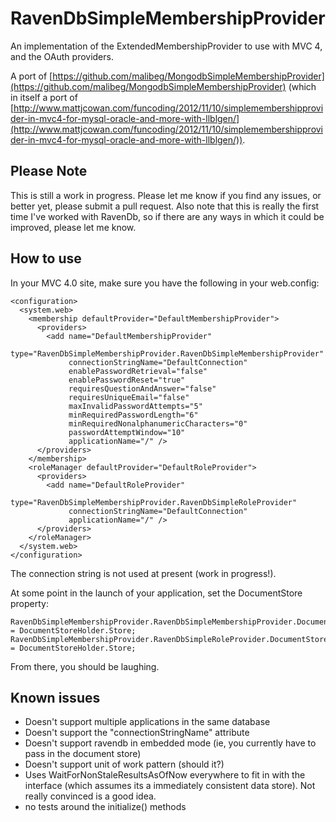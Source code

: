 # RavenDbSimpleMembershipProvider #

An implementation of the ExtendedMembershipProvider to use with MVC 4, and the OAuth providers.

A port of [https://github.com/malibeg/MongodbSimpleMembershipProvider](https://github.com/malibeg/MongodbSimpleMembershipProvider) (which in itself a port of [http://www.mattjcowan.com/funcoding/2012/11/10/simplemembershipprovider-in-mvc4-for-mysql-oracle-and-more-with-llblgen/](http://www.mattjcowan.com/funcoding/2012/11/10/simplemembershipprovider-in-mvc4-for-mysql-oracle-and-more-with-llblgen/)).

## Please Note ##
This is still a work in progress. Please let me know if you find any issues, or better yet, please submit a pull request.
Also note that this is really the first time I've worked with RavenDb, so if there are any ways in which it could be improved, please let me know.

## How to use ##

In your MVC 4.0 site, make sure you have the following in your web.config:

    <configuration>
      <system.web>
        <membership defaultProvider="DefaultMembershipProvider">
          <providers>
            <add name="DefaultMembershipProvider"
                 type="RavenDbSimpleMembershipProvider.RavenDbSimpleMembershipProvider"
                 connectionStringName="DefaultConnection"
                 enablePasswordRetrieval="false"
                 enablePasswordReset="true"
                 requiresQuestionAndAnswer="false"
                 requiresUniqueEmail="false"
                 maxInvalidPasswordAttempts="5"
                 minRequiredPasswordLength="6"
                 minRequiredNonalphanumericCharacters="0"
                 passwordAttemptWindow="10"
                 applicationName="/" />
          </providers>
        </membership>
        <roleManager defaultProvider="DefaultRoleProvider">
          <providers>
            <add name="DefaultRoleProvider"
                 type="RavenDbSimpleMembershipProvider.RavenDbSimpleRoleProvider"
                 connectionStringName="DefaultConnection"
                 applicationName="/" />
          </providers>
        </roleManager>
      </system.web>
    </configuration>

The connection string is not used at present (work in progress!).

At some point in the launch of your application, set the DocumentStore property:

    RavenDbSimpleMembershipProvider.RavenDbSimpleMembershipProvider.DocumentStore = DocumentStoreHolder.Store;
    RavenDbSimpleMembershipProvider.RavenDbSimpleRoleProvider.DocumentStore = DocumentStoreHolder.Store;

From there, you should be laughing.

## Known issues ##
* Doesn't support multiple applications in the same database
* Doesn't support the "connectionStringName" attribute
* Doesn't support ravendb in embedded mode (ie, you currently have to pass in the document store)
* Doesn't support unit of work pattern (should it?)
* Uses WaitForNonStaleResultsAsOfNow everywhere to fit in with the interface (which assumes its a immediately consistent data store). Not really convinced is a good idea.
* no tests around the initialize() methods
